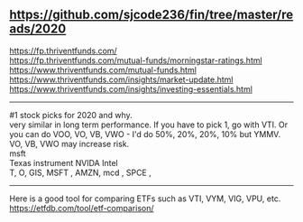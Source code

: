 

https://github.com/sjcode236/fin/tree/master/reads/2020       
------------------------------------



https://fp.thriventfunds.com/      
https://fp.thriventfunds.com/mutual-funds/morningstar-ratings.html      
https://www.thriventfunds.com/mutual-funds.html     
https://www.thriventfunds.com/insights/market-update.html       
https://www.thriventfunds.com/insights/investing-essentials.html      

-------   
#1 stock picks for 2020 and why.     
very similar in long term performance. If you have to pick 1, go with VTI. Or you can do VOO, VO, VB, VWO - I'd do 50%, 20%, 20%, 10% but YMMV. VO, VB, VWO may increase risk.   
msft   
 Texas instrument NVIDA Intel    
T, O, GIS, MSFT , AMZN, mcd , SPCE  ,

-----   
Here is a good tool for comparing ETFs such as VTI, VYM, VIG, VPU, etc. https://etfdb.com/tool/etf-comparison/      




